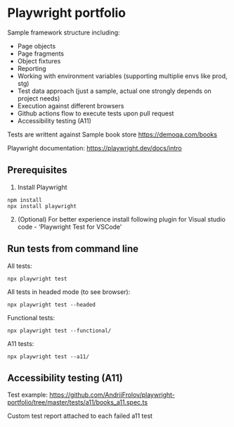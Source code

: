 # Playwright portfolio
Sample framework structure including:
- Page objects
- Page fragments
- Object fixtures
- Reporting
- Working with environment variables (supporting multiplie envs like prod, stg)
- Test data approach (just a sample, actual one strongly depends on project needs)
- Execution against different browsers
- Github actions flow to execute tests upon pull request
- Accessibility testing (A11)

Tests are writtent against Sample book store https://demoqa.com/books

Playwright documentation: https://playwright.dev/docs/intro 

## Prerequisites
1. Install Playwright

```shell 
npm install 
npx install playwright
```

2. (Optional) For better experience install following plugin for Visual studio code - ‘Playwright Test for VSCode’

## Run tests from command line
All tests:
```
npx playwright test
```

All tests in headed mode (to see browser):
```
npx playwright test --headed
```

Functional tests:
```
npx playwright test --functional/
```

A11 tests:
```
npx playwright test --a11/
```



## Accessibility testing (A11)
Test example: https://github.com/AndriiFrolov/playwright-portfolio/tree/master/tests/a11/books_a11.spec.ts

Custom test report attached to each failed a11 test